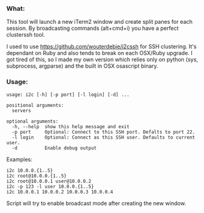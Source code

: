 ### What:
This tool will launch a new iTerm2 window and create split panes for each session. By broadcasting commands (alt+cmd+i) you have a perfect clusterssh tool.

I used to use https://github.com/wouterdebie/i2cssh for SSH clustering. It's dependant on Ruby and also tends to break on each OSX/Ruby upgrade. I got tired of this, so I made my own version which relies only on python (sys, subprocess, argparse) and the built in OSX osascript binary.

### Usage:
```
usage: i2c [-h] [-p port] [-l login] [-d] ...

positional arguments:
  servers

optional arguments:
  -h, --help  show this help message and exit
  -p port     Optional: Connect to this SSH port. Defalts to port 22.
  -l login    Optional: Connect as this SSH user. Defaults to current user.
  -d          Enable debug output
```

Examples:
```
i2c 10.0.0.{1..5}
i2c root@10.0.0.{1..5}
i2c root@10.0.0.1 user@10.0.0.2
i2c -p 123 -l user 10.0.0.{1..5}
i2c 10.0.0.1 10.0.0.2 10.0.0.3 10.0.0.4
```

Script will try to enable broadcast mode after creating the new window.
